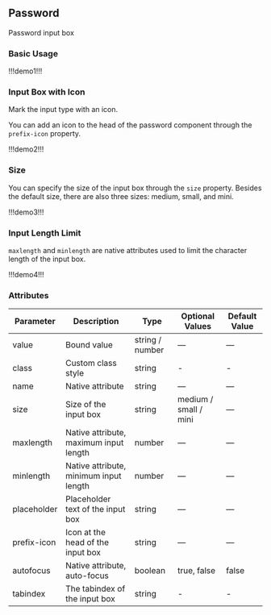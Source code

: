 ## Password

Password input box

### Basic Usage

!!!demo1!!!

### Input Box with Icon

Mark the input type with an icon.

You can add an icon to the head of the password component through the `prefix-icon` property.

!!!demo2!!!

### Size

You can specify the size of the input box through the `size` property. Besides the default size, there are also three sizes: medium, small, and mini.

!!!demo3!!!

### Input Length Limit

`maxlength` and `minlength` are native attributes used to limit the character length of the input box.

!!!demo4!!!

### Attributes

| Parameter   | Description                            | Type            | Optional Values       | Default Value |
| ----------- | -------------------------------------- | --------------- | --------------------- | ------------- |
| value       | Bound value                            | string / number | —                     | —             |
| class       | Custom class style                     | string          | -                     | -             |
| name        | Native attribute                       | string          | —                     | —             |
| size        | Size of the input box                  | string          | medium / small / mini | —             |
| maxlength   | Native attribute, maximum input length | number          | —                     | —             |
| minlength   | Native attribute, minimum input length | number          | —                     | —             |
| placeholder | Placeholder text of the input box      | string          | —                     | —             |
| prefix-icon | Icon at the head of the input box      | string          | —                     | —             |
| autofocus   | Native attribute, auto-focus           | boolean         | true, false           | false         |
| tabindex    | The tabindex of the input box          | string          | -                     | -             |
